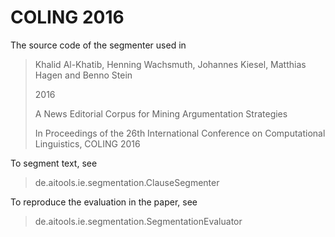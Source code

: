# COLING 2016

The source code of the segmenter used in

> Khalid Al-Khatib, Henning Wachsmuth, Johannes Kiesel, Matthias Hagen and Benno Stein
>
> 2016
>
> A News Editorial Corpus for Mining Argumentation Strategies
>
> In Proceedings of the 26th International Conference on Computational Linguistics, COLING 2016

To segment text, see

> de.aitools.ie.segmentation.ClauseSegmenter

To reproduce the evaluation in the paper, see

> de.aitools.ie.segmentation.SegmentationEvaluator
